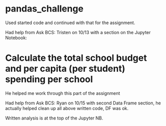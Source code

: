 # pandas_challenge

Used started code and continued with that for the assignment.

Had help from Ask BCS: Tristen on 10/13 with a section on the Jupyter Notebook:

# Calculate the total school budget and per capita (per student) spending per school
He helped me work through this part of the assignment

Had help from Ask BCS: Ryan on 10/15 with second Data Frame section, he actually helped clean up all above written code, DF was ok.

Written analysis is at the top of the Jupyter NB.


